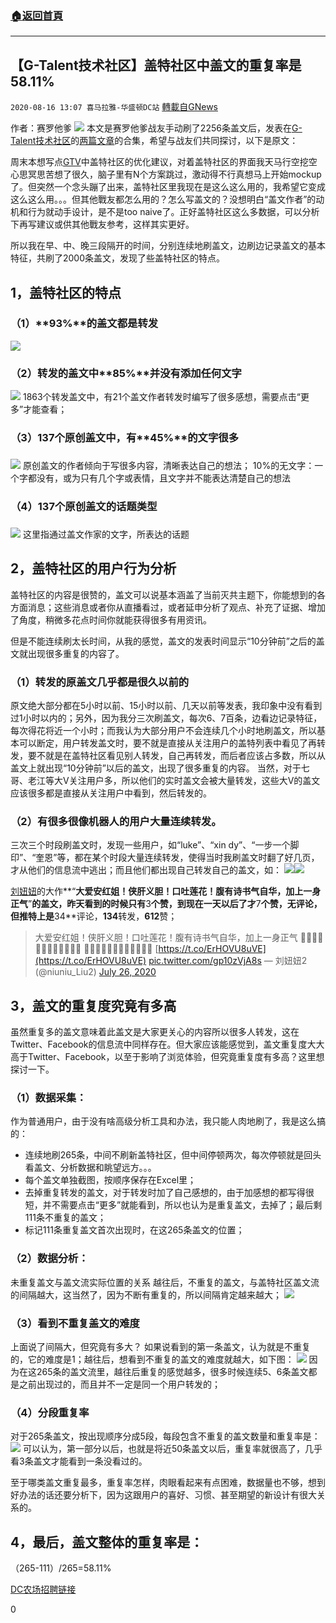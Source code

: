 ###  [:house:返回首頁](https://github.com/ourhimalayas/txt)
---

## 【G-Talent技术社区】盖特社区中盖文的重复率是58.11%
`2020-08-16 13:07 喜马拉雅-华盛顿DC站` [轉載自GNews](https://gnews.org/zh-hant/299626/)

作者：赛罗他爹
![](https://s3.amazonaws.com/gnews-media-offload/wp-content/uploads/2020/08/16115244/Picture1-1.png)
本文是赛罗他爹战友手动刷了2256条盖文后，发表在[G-Talent技术社区](https://gwiki.net/wiki/index.php?title=G-Talent%E6%8A%80%E6%9C%AF%E7%A4%BE%E5%8C%BA)的[两篇文章](https://github.com/gtalent-community/product-analysis/issues)的合集，希望与战友们共同探讨，以下是原文：

周末本想写点[GTV](https://gtv.org/)中盖特社区的优化建议，对着盖特社区的界面我天马行空挖空心思冥思苦想了很久，脑子里有N个方案跳过，激动得不行真想马上开始mockup了。但突然一个念头蹦了出来，盖特社区里我现在是这么这么用的，我希望它变成这么这么用。。。但其他戰友都怎么用的？怎么写盖文的？没想明白“盖文作者”的动机和行为就动手设计，是不是too naive了。正好盖特社区这么多数据，可以分析下再写建议或供其他戰友参考，这样其实更好。

所以我在早、中、晚三段隔开的时间，分别连续地刷盖文，边刷边记录盖文的基本特征，共刷了2000条盖文，发现了些盖特社区的特点。

## **1**，盖特社区的特点

### （**1**）**93%**的盖文都是转发
![](https://s3.amazonaws.com/gnews-media-offload/wp-content/uploads/2020/08/16123143/Picture2png.png)
### （**2**）转发的盖文中**85%**并没有添加任何文字
![](https://s3.amazonaws.com/gnews-media-offload/wp-content/uploads/2020/08/16123335/Picture3-1.png)
1863个转发盖文中，有21个盖文作者转发时编写了很多感想，需要点击“更多”才能查看；

### （**3**）**137**个原创盖文中，有**45%**的文字很多

### 
![](https://s3.amazonaws.com/gnews-media-offload/wp-content/uploads/2020/08/16124451/Picture4-1.png)
原创盖文的作者倾向于写很多内容，清晰表达自己的想法；
10%的无文字：一个字都没有，或为只有几个字或表情，且文字并不能表达清楚自己的想法

### （**4**）**137**个原创盖文的话题类型

### 
![](https://s3.amazonaws.com/gnews-media-offload/wp-content/uploads/2020/08/16124604/Picture5-1.png)
这里指通过盖文作家的文字，所表达的话题

## **2**，盖特社区的用户行为分析

盖特社区的内容是很赞的，盖文可以说基本涵盖了当前灭共主题下，你能想到的各方面消息；这些消息或者你从直播看过，或者延申分析了观点、补充了证据、增加了角度，稍微多花点时间你就能获得很多有用资讯。

但是不能连续刷太长时间，从我的感觉，盖文的发表时间显示“10分钟前”之后的盖文就出现很多重复的内容了。

### （1）转发的原盖文几乎都是很久以前的

原文绝大部分都在5小时以前、15小时以前、几天以前等发表，我印象中没有看到过1小时以内的；另外，因为我分三次刷盖文，每次6、7百条，边看边记录特征，每次得花将近一个小时；而我认为大部分用户不会连续几个小时地刷盖文，所以基本可以断定，用户转发盖文时，要不就是直接从关注用户的盖特列表中看见了再转发，要不就是在盖特社区看见别人转发，自己再转发，而后者应该占多数，所以从盖文上就出现“10分钟前”以后的盖文，出现了很多重复的内容。
当然，对于七哥、老江等大V关注用户多，所以他们的实时盖文会被大量转发，这些大V的盖文应该很多都是直接从关注用户中看到，然后转发的。

### （2）有很多很像机器人的用户大量连续转发。

三次三个时段刷盖文时，发现一些用户，如“luke”、“xin dy”、“一步一个脚印”、“奎恩”等，都在某个时段大量连续转发，使得当时我刷盖文时翻了好几页，才从他们的信息流中逃出；而且他们都出现自己转发自己的盖文，如：
![](https://s3.amazonaws.com/gnews-media-offload/wp-content/uploads/2020/08/16124653/Picture6png.png)![](https://s3.amazonaws.com/gnews-media-offload/wp-content/uploads/2020/08/16121059/Picture4png.png)


[刘妞妞](https://twitter.com/niuniu_Liu2)的大作**“**大爱安红姐！侠肝义胆！口吐莲花！腹有诗书气自华，加上一身正气**”**的盖文，昨天看到的时候只有**3**个赞，到现在一天以后了才**7**个赞，无评论，但推特上是**34**评论，**134**转发，**612**赞；

> 大爱安红姐！侠肝义胆！口吐莲花！腹有诗书气自华，加上一身正气
> 🥰🥰🥰🌹🌹🌹💙💙💙😘😘😘
> 🌺🌺🌺🌷🌷🌷💐💐💐😻😻😻 [https://t.co/ErHOVU8uVE](https://t.co/ErHOVU8uVE) [pic.twitter.com/gp10zVjA8s](https://t.co/gp10zVjA8s)
> — 刘妞妞2 (@niuniu\_Liu2) [July 26, 2020](https://twitter.com/niuniu_Liu2/status/1287263628635168768?ref_src=twsrc%5Etfw)

## **3**，盖文的重复度究竟有多高

虽然重复多的盖文意味着此盖文是大家更关心的内容所以很多人转发，这在Twitter、Facebook的信息流中同样存在。但大家应该能感觉到，盖文重复度大大高于Twitter、Facebook，以至于影响了浏览体验，但究竟重复度有多高？这里想探讨一下。

### （**1**）数据采集：

作为普通用户，由于没有啥高级分析工具和办法，我只能人肉地刷了，我是这么搞的：

- 连续地刷265条，中间不刷新盖特社区，但中间停顿两次，每次停顿就是回头看盖文、分析数据和眺望远方。。。
- 每个盖文单独截图，按顺序保存在Excel里；
- 去掉重复转发的盖文，对于转发时加了自己感想的，由于加感想的都写得很短，并不需要点击“更多”就能看到，所以也认为是重复盖文，去掉了；最后剩111条不重复的盖文；
- 标记111条重复盖文首次出现时，在这265条盖文的位置；


### （**2**）数据分析：

未重复盖文与盖文流实际位置的关系
越往后，不重复的盖文，与盖特社区盖文流的间隔越大，这当然了，因为不断有重复的，所以间隔肯定越来越大；
![](https://s3.amazonaws.com/gnews-media-offload/wp-content/uploads/2020/08/16124842/Picture7-1.png)
### （3）看到不重复盖文的难度

上面说了间隔大，但究竟有多大？
如果说看到的第一条盖文，认为就是不重复的，它的难度是1；越往后，想看到不重复的盖文的难度就越大，如下图：
![](https://s3.amazonaws.com/gnews-media-offload/wp-content/uploads/2020/08/16125013/Picture8-1.png)
因为在这265条的盖文流里，越往后重复的感觉越多，很多时候连续5、6条盖文都是之前出现过的，而且并不一定是同一个用户转发的；

### （4）分段重复率

对于265条盖文，按出现顺序分成5段，每段包含不重复的盖文数量和重复率是：
![](https://s3.amazonaws.com/gnews-media-offload/wp-content/uploads/2020/08/16125057/Picture9.png)
可以认为，第一部分以后，也就是将近50条盖文以后，重复率就很高了，几乎看3条盖文才能看到一条没看过的。

至于哪类盖文重复最多，重复率怎样，肉眼看起来有点困难，数据量也不够，想到好办法的话还要分析下，因为这跟用户的喜好、习惯、甚至期望的新设计有很大关系的。

## 4，最后，盖文整体的重复率是：

（265-111）/265=58.11%





[DC农场招聘链接](https://twitter.com/himalayadc/status/1287092290293501952?s=21)



0
